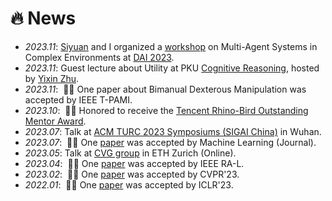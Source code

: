 # 🔥 News
- *2023.11*: [Siyuan](https://siyuanqi.github.io/) and I organized a [workshop](https://sites.google.com/view/dai-2023-masce) on Multi-Agent Systems in Complex Environments at [DAI 2023](http://www.adai.ai/dai/2023/index.html).
- *2023.11*: Guest lecture about Utility at PKU [Cognitive Reasoning](https://yzhu.io/courses/core/), hosted by [Yixin Zhu](https://yzhu.io/).
- *2023.11*: &nbsp;🎉🎉 One paper about Bimanual Dexterous Manipulation was accepted by IEEE T-PAMI.
- *2023.10*: &nbsp;🎉🎉 Honored to receive the [Tencent Rhino-Bird Outstanding Mentor Award](https://ur.tencent.com/article/1462).
- *2023.07*: Talk at [ACM TURC 2023 Symposiums (SIGAI China)](https://www.acmturc.com/2023/en/SIGAI_China.html) in Wuhan.
- *2023.07*: &nbsp;🎉🎉 One [paper](https://github.com/PKU-Alignment/ReDMan) was accepted by Machine Learning (Journal). 
- *2023.05*: Talk at [CVG group](https://cvg.ethz.ch/) in ETH Zurich (Online).
- *2023.04*: &nbsp;🎉🎉 One [paper](https://arxiv.org/abs/2304.10773) was accepted by IEEE RA-L. 
- *2023.02*: &nbsp;🎉🎉 One [paper]((https://arxiv.org/abs/2212.08641)) was accepted by CVPR'23. 
- *2022.01*: &nbsp;🎉🎉 One [paper](https://openreview.net/pdf?id=CPIy9TWFYBG) was accepted by ICLR'23. 
